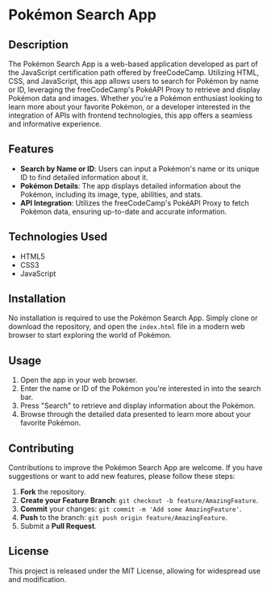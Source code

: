 # Pokémon Search App

## Description

The Pokémon Search App is a web-based application developed as part of the JavaScript certification path offered by freeCodeCamp. Utilizing HTML, CSS, and JavaScript, this app allows users to search for Pokémon by name or ID, leveraging the freeCodeCamp's PokéAPI Proxy to retrieve and display Pokémon data and images. Whether you're a Pokémon enthusiast looking to learn more about your favorite Pokémon, or a developer interested in the integration of APIs with frontend technologies, this app offers a seamless and informative experience.

## Features

- **Search by Name or ID**: Users can input a Pokémon's name or its unique ID to find detailed information about it.
- **Pokémon Details**: The app displays detailed information about the Pokémon, including its image, type, abilities, and stats.
- **API Integration**: Utilizes the freeCodeCamp's PokéAPI Proxy to fetch Pokémon data, ensuring up-to-date and accurate information.

## Technologies Used

- HTML5
- CSS3
- JavaScript

## Installation

No installation is required to use the Pokémon Search App. Simply clone or download the repository, and open the `index.html` file in a modern web browser to start exploring the world of Pokémon.

## Usage

1. Open the app in your web browser.
2. Enter the name or ID of the Pokémon you're interested in into the search bar.
3. Press "Search" to retrieve and display information about the Pokémon.
4. Browse through the detailed data presented to learn more about your favorite Pokémon.

## Contributing

Contributions to improve the Pokémon Search App are welcome. If you have suggestions or want to add new features, please follow these steps:

1. **Fork** the repository.
2. **Create your Feature Branch**: `git checkout -b feature/AmazingFeature`.
3. **Commit** your changes: `git commit -m 'Add some AmazingFeature'`.
4. **Push** to the branch: `git push origin feature/AmazingFeature`.
5. Submit a **Pull Request**.

## License

This project is released under the MIT License, allowing for widespread use and modification.
